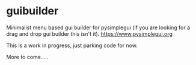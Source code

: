 # guibuilder
 Minimalist menu based gui builder for pysimplegui (if you are looking for a drag and drop gui builder this isn't it).
 https://www.pysimplegui.org
 
 This is a work in progress, just parking code for now.
 
 More to come.....

